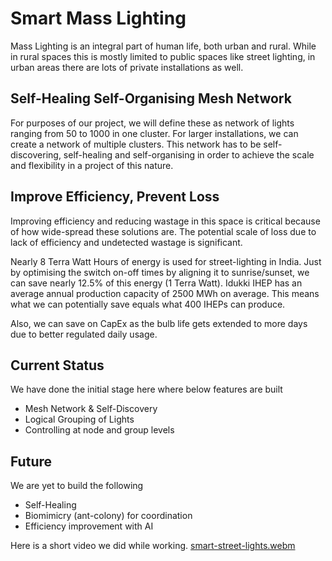 # Smart Mass Lighting
Mass Lighting is an integral part of human life, both urban and rural. While in rural spaces this is mostly limited to public spaces like street lighting, in urban areas there are lots of private installations as well.

## Self-Healing Self-Organising Mesh Network
For purposes of our project, we will define these as network of lights ranging from 50 to 1000 in one cluster. For larger installations, we can create a network of multiple clusters. This network has to be self-discovering, self-healing and self-organising in order to achieve the scale and flexibility in a project of this nature.

## Improve Efficiency, Prevent Loss
Improving efficiency and reducing wastage in this space is critical because of how wide-spread these solutions are. The potential scale of loss due to lack of efficiency and undetected wastage is significant.

Nearly 8 Terra Watt Hours of energy is used for street-lighting in India. Just by optimising the switch on-off times by aligning it to sunrise/sunset, we can save nearly 12.5% of this energy (1 Terra Watt). Idukki IHEP has an average annual production capacity of 2500 MWh on average. This means what we can potentially save equals what 400 IHEPs can produce.

Also, we can save on CapEx as the bulb life gets extended to more days due to better regulated daily usage.

## Current Status
We have done the initial stage here where below features are built
- Mesh Network & Self-Discovery
- Logical Grouping of Lights
- Controlling at node and group levels

## Future
We are yet to build the following
- Self-Healing
- Biomimicry (ant-colony) for coordination
- Efficiency improvement with AI

Here is a short video we did while working.
[smart-street-lights.webm](https://github.com/i47-Labs/smart-street-lights/assets/523214/70609014-299f-4d1c-81de-4faf3974a2e7)
